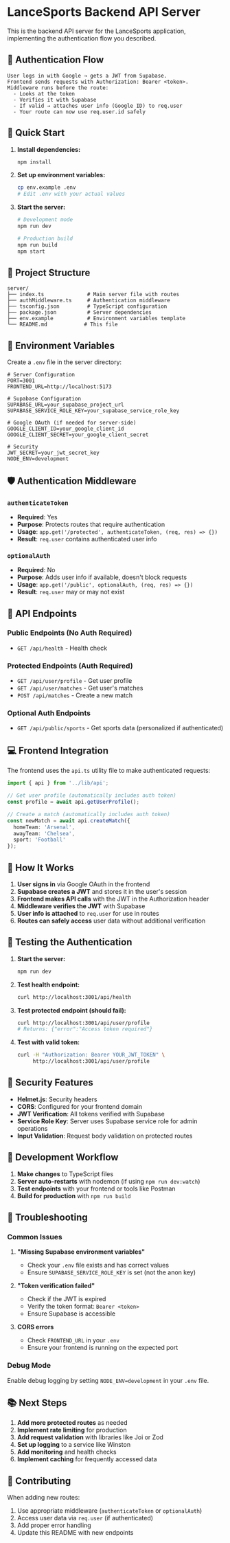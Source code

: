 # LanceSports Backend API Server

This is the backend API server for the LanceSports application, implementing the authentication flow you described.

## 🔐 Authentication Flow

```
User logs in with Google → gets a JWT from Supabase.
Frontend sends requests with Authorization: Bearer <token>.
Middleware runs before the route:
  - Looks at the token
  - Verifies it with Supabase
  - If valid → attaches user info (Google ID) to req.user
  - Your route can now use req.user.id safely
```

## 🚀 Quick Start

1. **Install dependencies:**
   ```bash
   npm install
   ```

2. **Set up environment variables:**
   ```bash
   cp env.example .env
   # Edit .env with your actual values
   ```

3. **Start the server:**
   ```bash
   # Development mode
   npm run dev
   
   # Production build
   npm run build
   npm start
   ```

## 📁 Project Structure

```
server/
├── index.ts              # Main server file with routes
├── authMiddleware.ts     # Authentication middleware
├── tsconfig.json         # TypeScript configuration
├── package.json          # Server dependencies
├── env.example           # Environment variables template
└── README.md            # This file
```

## 🔧 Environment Variables

Create a `.env` file in the server directory:

```env
# Server Configuration
PORT=3001
FRONTEND_URL=http://localhost:5173

# Supabase Configuration
SUPABASE_URL=your_supabase_project_url
SUPABASE_SERVICE_ROLE_KEY=your_supabase_service_role_key

# Google OAuth (if needed for server-side)
GOOGLE_CLIENT_ID=your_google_client_id
GOOGLE_CLIENT_SECRET=your_google_client_secret

# Security
JWT_SECRET=your_jwt_secret_key
NODE_ENV=development
```

## 🛡️ Authentication Middleware

### `authenticateToken`
- **Required**: Yes
- **Purpose**: Protects routes that require authentication
- **Usage**: `app.get('/protected', authenticateToken, (req, res) => {})`
- **Result**: `req.user` contains authenticated user info

### `optionalAuth`
- **Required**: No
- **Purpose**: Adds user info if available, doesn't block requests
- **Usage**: `app.get('/public', optionalAuth, (req, res) => {})`
- **Result**: `req.user` may or may not exist

## 📡 API Endpoints

### Public Endpoints (No Auth Required)
- `GET /api/health` - Health check

### Protected Endpoints (Auth Required)
- `GET /api/user/profile` - Get user profile
- `GET /api/user/matches` - Get user's matches
- `POST /api/matches` - Create a new match

### Optional Auth Endpoints
- `GET /api/public/sports` - Get sports data (personalized if authenticated)

## 💻 Frontend Integration

The frontend uses the `api.ts` utility file to make authenticated requests:

```typescript
import { api } from '../lib/api';

// Get user profile (automatically includes auth token)
const profile = await api.getUserProfile();

// Create a match (automatically includes auth token)
const newMatch = await api.createMatch({
  homeTeam: 'Arsenal',
  awayTeam: 'Chelsea',
  sport: 'Football'
});
```

## 🔑 How It Works

1. **User signs in** via Google OAuth in the frontend
2. **Supabase creates a JWT** and stores it in the user's session
3. **Frontend makes API calls** with the JWT in the Authorization header
4. **Middleware verifies the JWT** with Supabase
5. **User info is attached** to `req.user` for use in routes
6. **Routes can safely access** user data without additional verification

## 🧪 Testing the Authentication

1. **Start the server:**
   ```bash
   npm run dev
   ```

2. **Test health endpoint:**
   ```bash
   curl http://localhost:3001/api/health
   ```

3. **Test protected endpoint (should fail):**
   ```bash
   curl http://localhost:3001/api/user/profile
   # Returns: {"error":"Access token required"}
   ```

4. **Test with valid token:**
   ```bash
   curl -H "Authorization: Bearer YOUR_JWT_TOKEN" \
        http://localhost:3001/api/user/profile
   ```

## 🚨 Security Features

- **Helmet.js**: Security headers
- **CORS**: Configured for your frontend domain
- **JWT Verification**: All tokens verified with Supabase
- **Service Role Key**: Server uses Supabase service role for admin operations
- **Input Validation**: Request body validation on protected routes

## 🔄 Development Workflow

1. **Make changes** to TypeScript files
2. **Server auto-restarts** with nodemon (if using `npm run dev:watch`)
3. **Test endpoints** with your frontend or tools like Postman
4. **Build for production** with `npm run build`

## 🐛 Troubleshooting

### Common Issues

1. **"Missing Supabase environment variables"**
   - Check your `.env` file exists and has correct values
   - Ensure `SUPABASE_SERVICE_ROLE_KEY` is set (not the anon key)

2. **"Token verification failed"**
   - Check if the JWT is expired
   - Verify the token format: `Bearer <token>`
   - Ensure Supabase is accessible

3. **CORS errors**
   - Check `FRONTEND_URL` in your `.env`
   - Ensure your frontend is running on the expected port

### Debug Mode

Enable debug logging by setting `NODE_ENV=development` in your `.env` file.

## 📚 Next Steps

1. **Add more protected routes** as needed
2. **Implement rate limiting** for production
3. **Add request validation** with libraries like Joi or Zod
4. **Set up logging** to a service like Winston
5. **Add monitoring** and health checks
6. **Implement caching** for frequently accessed data

## 🤝 Contributing

When adding new routes:
1. Use appropriate middleware (`authenticateToken` or `optionalAuth`)
2. Access user data via `req.user` (if authenticated)
3. Add proper error handling
4. Update this README with new endpoints
